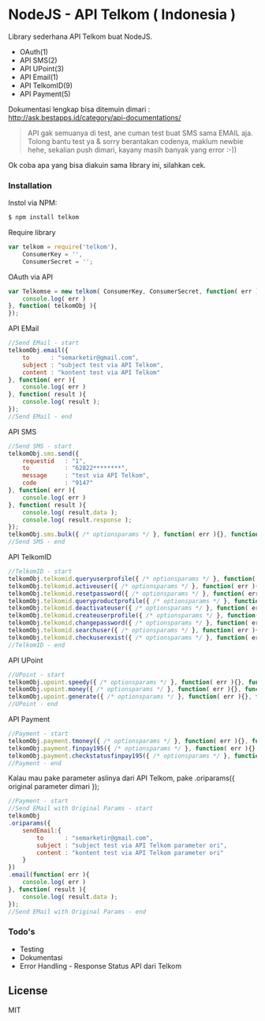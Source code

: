 # NodeJS - API Telkom ( Indonesia )

Library sederhana API Telkom buat NodeJS.

  - OAuth(1)
  - API SMS(2)
  - API UPoint(3)
  - API Email(1)
  - API TelkomID(9)
  - API Payment(5)

Dokumentasi lengkap bisa ditemuin dimari : http://ask.bestapps.id/category/api-documentations/

> API gak semuanya di test, ane cuman test buat SMS sama EMAIL aja. Tolong bantu test ya & sorry berantakan codenya, maklum newbie hehe, sekalian push dimari, kayany masih banyak yang error :-))

Ok coba apa yang bisa diakuin sama library ini, silahkan cek.

### Installation

Instol via NPM:

```sh
$ npm install telkom
```
Require library
```javascript
var telkom = require('telkom'),
	ConsumerKey = '',
	ConsumerSecret = '';
```
OAuth via API
```javascript
var Telkomse = new telkom( ConsumerKey, ConsumerSecret, function( err ){
	console.log( err )
}, function( telkomObj ){
}); 
```
API EMail
```javascript
//Send EMail - start
telkomObj.email({
	to		: "semarketir@gmail.com",
	subject	: "subject test via API Telkom",
	content	: "kontent test via API Telkom"
}, function( err ){
	console.log( err )
}, function( result ){
	console.log( result );
});
//Send EMail - end
```
API SMS
```javascript
//Send SMS - start
telkomObj.sms.send({
	requestid	: "1",
	to			: "62822********",
	message		: "test via API Telkom",
	code		: "9147"
}, function( err ){
	console.log( err )
}, function( result ){
	console.log( result.data );
	console.log( result.response );
});
telkomObj.sms.bulk({ /* optionsparams */ }, function( err ){}, function( result){ });
//Send SMS - end
```

API TelkomID
```javascript
//TelkomID - start
telkomObj.telkomid.queryuserprofile({ /* optionsparams */ }, function( err ){}, function( result){ });
telkomObj.telkomid.activeuser({ /* optionsparams */ }, function( err ){}, function( result){ });
telkomObj.telkomid.resetpassword({ /* optionsparams */ }, function( err ){}, function( result){ });
telkomObj.telkomid.queryproductprofile({ /* optionsparams */ }, function( err ){}, function( result){ });
telkomObj.telkomid.deactivateuser({ /* optionsparams */ }, function( err ){}, function( result){ });
telkomObj.telkomid.createuserprofile({ /* optionsparams */ }, function( err ){}, function( result){ });
telkomObj.telkomid.changepassword({ /* optionsparams */ }, function( err ){}, function( result){ });
telkomObj.telkomid.searchuser({ /* optionsparams */ }, function( err ){}, function( result){ });
telkomObj.telkomid.checkuserexist({ /* optionsparams */ }, function( err ){}, function( result){ });
//TelkomID - end
```

API UPoint
```javascript
//UPoint - start
telkomObj.upoint.speedy({ /* optionsparams */ }, function( err ){}, function( result){ });
telkomObj.upoint.money({ /* optionsparams */ }, function( err ){}, function( result){ });
telkomObj.upoint.generate({ /* optionsparams */ }, function( err ){}, function( result){ });
//UPoint - end
```

API Payment
```javascript
//Payment - start
telkomObj.payment.tmoney({ /* optionsparams */ }, function( err ){}, function( result){ });
telkomObj.payment.finpay195({ /* optionsparams */ }, function( err ){}, function( result){ });
telkomObj.payment.checkstatusfinpay195({ /* optionsparams */ }, function( err ){}, function( result){ });
//Payment - end
```

Kalau mau pake parameter aslinya dari API Telkom, pake .oriparams({ original parameter dimari });
```javascript
//Payment - start
//Send EMail with Original Params - start
telkomObj
.oriparams({
	sendEmail:{
		to		: "semarketir@gmail.com",
		subject	: "subject test via API Telkom parameter ori",
		content	: "kontent test via API Telkom parameter ori"
	}
})
.email(function( err ){
	console.log( err )
}, function( result ){
	console.log( result.data );
});
//Send EMail with Original Params - end
```


### Todo's

 - Testing
 - Dokumentasi
 - Error Handling - Response Status API dari Telkom

License
----

MIT
